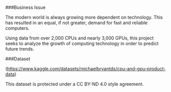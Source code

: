 ###Business Issue

The modern world is always growing more dependent on technology. This has resulted in an equal, if not greater, demand for fast and reliable computers.

Using data from over 2,000 CPUs and nearly 3,000 GPUs, this project seeks to analyze the growth of computing technology in order to predict future trends. 

###Dataset

(https://www.kaggle.com/datasets/michaelbryantds/cpu-and-gpu-product-data)

This dataset is protected under a CC BY-ND 4.0 style agreement.
